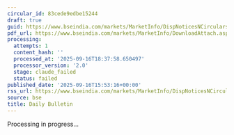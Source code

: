 ```yaml
---
circular_id: 83cede9edbe15244
draft: true
guid: https://www.bseindia.com/markets/MarketInfo/DispNoticesNCirculars.aspx?Noticeid={C709168F-1A87-446E-BE65-B3423CFDD69E}&noticeno=20250916-79&dt=09/16/2025&icount=79&totcount=79&flag=0
pdf_url: https://www.bseindia.com/markets/MarketInfo/DownloadAttach.aspx?id=20250916-79&attachedId=218f05b4-9012-4582-a22c-2de9164a33dd
processing:
  attempts: 1
  content_hash: ''
  processed_at: '2025-09-16T18:37:58.650497'
  processor_version: '2.0'
  stage: claude_failed
  status: failed
published_date: '2025-09-16T15:53:16+00:00'
rss_url: https://www.bseindia.com/markets/MarketInfo/DispNoticesNCirculars.aspx?Noticeid={C709168F-1A87-446E-BE65-B3423CFDD69E}&noticeno=20250916-79&dt=09/16/2025&icount=79&totcount=79&flag=0
source: bse
title: Daily Bulletin
---
```


Processing in progress...